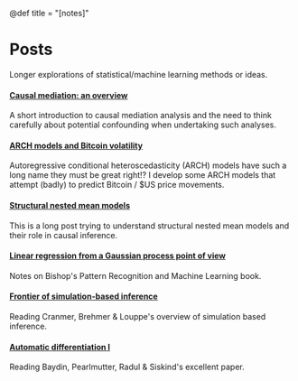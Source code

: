 
@def title = "[notes]"

# Posts

Longer explorations of statistical/machine learning methods or ideas.

#### [Causal mediation: an overview](/posts/causal-mediation)

A short introduction to causal mediation analysis and the need to think carefully about potential confounding when undertaking such analyses.

#### [ARCH models and Bitcoin volatility](/posts/bitcoin-volatility)

Autoregressive conditional heteroscedasticity (ARCH) models have such a long name they must be great right!? I develop some ARCH models that attempt (badly) to predict Bitcoin / \$US price movements.   

#### [Structural nested mean models](/posts/structural-nested-mean-models)

This is a long post trying to understand structural nested mean models and their role in causal inference. 

#### [Linear regression from a Gaussian process point of view](/posts/gp-linear)

Notes on Bishop's Pattern Recognition and Machine Learning book.

#### [Frontier of simulation-based inference](/posts/simulation-based-inference)

Reading Cranmer, Brehmer & Louppe's overview of simulation based inference.

#### [Automatic differentiation I](/posts/autodiff-forward)

Reading Baydin, Pearlmutter, Radul & Siskind's excellent paper.